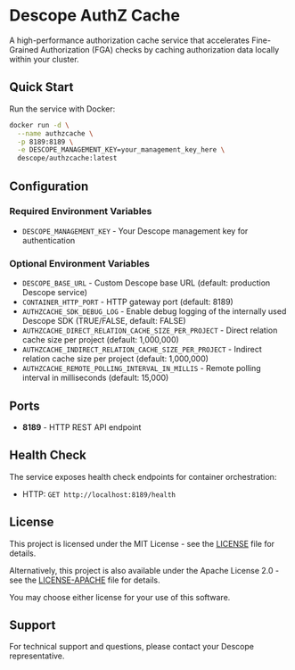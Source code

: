 # Descope AuthZ Cache
A high-performance authorization cache service that accelerates Fine-Grained Authorization (FGA) checks by caching authorization data locally within your cluster.

## Quick Start
Run the service with Docker:
```bash
docker run -d \
  --name authzcache \
  -p 8189:8189 \
  -e DESCOPE_MANAGEMENT_KEY=your_management_key_here \
  descope/authzcache:latest
```

## Configuration
### Required Environment Variables
- `DESCOPE_MANAGEMENT_KEY` - Your Descope management key for authentication

### Optional Environment Variables
- `DESCOPE_BASE_URL` - Custom Descope base URL (default: production Descope service)
- `CONTAINER_HTTP_PORT` - HTTP gateway port (default: 8189)
- `AUTHZCACHE_SDK_DEBUG_LOG` - Enable debug logging of the internally used Descope SDK (TRUE/FALSE, default: FALSE)
- `AUTHZCACHE_DIRECT_RELATION_CACHE_SIZE_PER_PROJECT` - Direct relation cache size per project (default: 1,000,000)
- `AUTHZCACHE_INDIRECT_RELATION_CACHE_SIZE_PER_PROJECT` - Indirect relation cache size per project (default: 1,000,000)
- `AUTHZCACHE_REMOTE_POLLING_INTERVAL_IN_MILLIS` - Remote polling interval in milliseconds (default: 15,000)

## Ports
- **8189** - HTTP REST API endpoint

## Health Check
The service exposes health check endpoints for container orchestration:
- HTTP: `GET http://localhost:8189/health`

## License
This project is licensed under the MIT License - see the [LICENSE](LICENSE) file for details.

Alternatively, this project is also available under the Apache License 2.0 - see the [LICENSE-APACHE](LICENSE-APACHE) file for details.

You may choose either license for your use of this software.

## Support
For technical support and questions, please contact your Descope representative.
